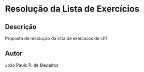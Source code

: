 # Resolução da Lista de Exercícios

## Descrição
Proposta de resolução da lista de exercícios de LP1

## Autor
João Paulo P. de Medeiros
